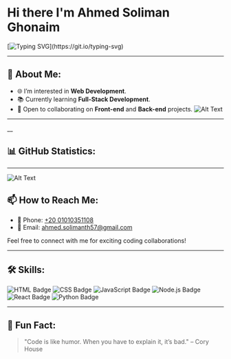 # Hi there  I'm Ahmed Soliman Ghonaim

[![Typing SVG](https://readme-typing-svg.herokuapp.com?font=Fira+Code&size=24&color=F72280&lines=Welcome+to+Ahmed's+Profile!;Passionate+Developer!;Web+Development+Enthusiast!)](https://git.io/typing-svg)

---

## 🌟 About Me:
- 🌐 I’m interested in **Web Development**.
- 📚 Currently learning **Full-Stack Development**.
- 🤝 Open to collaborating on **Front-end** and **Back-end** projects.
![Alt Text](https://sora.chatgpt.com/g/gen_01jsxynw8sfmbsjp4c3pdsnye2)
---
__
## 📊 GitHub Statistics:
<div align="center">
  
  

</div>

---
![Alt Text](https://sora.chatgpt.com/g/gen_01jsxynw8sfmbsjp4c3pdsnye2)



## 📫 How to Reach Me:
- 📱 Phone: [+20 01010351108](tel:+201010351108)
- 📧 Email: [ahmed.solimanth57@gmail.com](mailto:ahmed.solimanth57@gmail.com)

Feel free to connect with me for exciting coding collaborations!

---

## 🛠️ Skills:
![HTML Badge](https://img.shields.io/badge/HTML-5-orange)
![CSS Badge](https://img.shields.io/badge/CSS-3-blue)
![JavaScript Badge](https://img.shields.io/badge/JavaScript-ES6-yellow)
![Node.js Badge](https://img.shields.io/badge/Node.js-JS-green)
![React Badge](https://img.shields.io/badge/React-JS-blue)
![Python Badge](https://img.shields.io/badge/Python-3.x-blue)

---

## 🎉 Fun Fact:
> "Code is like humor. When you have to explain it, it’s bad." – Cory House
